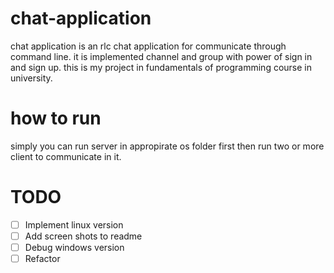 # chat-application
chat application is an rlc chat application for communicate through command line. it is implemented channel and group with power of sign in and sign up. this is
my project in fundamentals of programming course in university.

# how to run
simply you can run server in appropirate os folder first then run two or more client to communicate in it.

# TODO
- [ ] Implement linux version
- [ ] Add screen shots to readme
- [ ] Debug windows version
- [ ] Refactor
